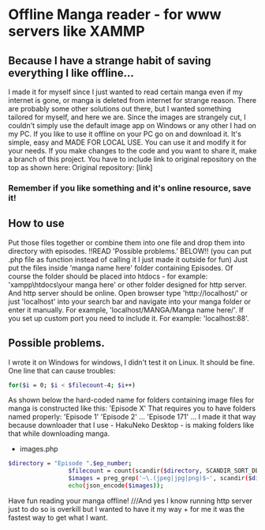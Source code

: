 # Offline Manga reader - for www servers like XAMMP
## Because I have a strange habit of saving everything I like offline...
I made it for myself since I just wanted to read certain manga even if my internet is gone, or manga is deleted from internet for strange reason. 
There are probably some other solutions out there, but I wanted something tailored for myself, and here we are.
Since the images are strangely cut, I couldn't simply use the default image app on Windows or any other I had on my PC.
If you like to use it offline on your PC go on and download it.
It's simple, easy and MADE FOR LOCAL USE.
You can use it and modify it for your needs.
If you make changes to the code and you want to share it, make a branch of this project.
You have to include link to original repository on the top as shown here: 
Original repository: [link]
### Remember if you like something and it's online resource, save it! 

## How to use
Put those files together or combine them into one file and drop them into directory with episodes. !!READ 'Possible problems.' BELOW!!
(you can put .php file as function instead of calling it I just made it outside for fun)
Just put the files inside 'manga name here' folder containing Episodes.
Of course the folder should be placed into htdocs - for example: 'xampp\htdocs\your manga here' or other folder designed for http server.
And http server should be online.
Open browser type 'http://localhost/' or just 'localhost' into your search bar and navigate into your manga folder or enter it manually.
For example, 'localhost/MANGA/Manga name here/'.
If you set up custom port you need to include it. For example: 'localhost:88'.

## Possible problems.
I wrote it on Windows for windows, I didn't test it on Linux. It should be fine. One line that can cause troubles:
```sh
for($i = 0; $i < $filecount-4; $i++)
```

As shown below the hard-coded name for folders containing image files for manga is constructed like this: 'Episode X'
That requires you to have folders named properly: 'Episode 1' 'Episode 2' ... 'Episode 171' ...
I made it that way because downloader that I use - HakuNeko Desktop - is making folders like that while downloading manga.
- images.php
```sh
$directory = "Episode ".$ep_number;
                 $filecount = count(scandir($directory, SCANDIR_SORT_DESCENDING));
                 $images = preg_grep('~\.(jpeg|jpg|png)$~', scandir($directory));
                 echo(json_encode($images));
```

Have fun reading your manga offline!
///And yes I know running http server just to do so is overkill but I wanted to have it my way + for me it was the fastest way to get what I want.
